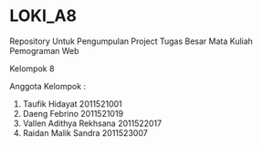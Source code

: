 # LOKI_A8
Repository Untuk Pengumpulan Project Tugas Besar Mata Kuliah Pemograman Web

Kelompok 8

Anggota Kelompok :

  1. Taufik Hidayat 2011521001
  2. Daeng Febrino 2011521019
  3. Vallen Adithya Rekhsana 2011522017
  4. Raidan Malik Sandra 2011523007
